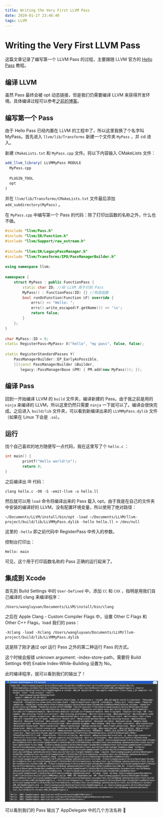 ```yaml
---
title: Writing the Very First LLVM Pass
date: 2020-01-27 23:46:40
tags: LLVM
---
```


# Writing the Very First LLVM Pass

这篇文章记录了编写第一个 LLVM Pass 的过程，主要跟随 LLVM 官方的 [Hello Pass](http://llvm.org/docs/WritingAnLLVMPass.html) 教程。

## 编译 LLVM

虽然 Pass 最终会被 opt 动态链接，但是我们仍需要编译 LLVM 来获得开发环境。具体编译过程可以参考[之前的博客](http://blog.wangluyuan.cc/2019/04/27/LLVM循环优化/)。

## 编写第一个 Pass

由于 Hello Pass 已经内置在 LLVM 的工程中了，所以这里我换了个名字叫 MyPass。首先进入 `llvm/lib/Transforms` 新建一个文件夹 `MyPass` ，并 cd 进入。

新建 `CMakeLists.txt` 和 `MyPass.cpp` 文件。将以下内容输入 CMakeLists 文件：

```cmake
add_llvm_library( LLVMMyPass MODULE
  MyPass.cpp
  
  PLUGIN_TOOL
  opt
)
```

并在 `llvm/lib/Transforms/CMakeLists.txt` 文件最后添加 `add_subdirectory(MyPass)` 。

在 `MyPass.cpp` 中编写第一个 Pass 的代码：除了打印出函数的名称之外，什么也不做。

```c++
#include "llvm/Pass.h"
#include "llvm/IR/Function.h"
#include "llvm/Support/raw_ostream.h"

#include "llvm/IR/LegacyPassManager.h"
#include "llvm/Transforms/IPO/PassManagerBuilder.h"

using namespace llvm;

namespace {
    struct MyPass : public FunctionPass {
        static char ID; //给 LLVM 用于识别 Pass
        MyPass() : FunctionPass(ID) {} //构造函数
        bool runOnFunction(Function &F) override {
            errs() << "Hello: ";
            errs().write_escaped(F.getName()) << '\n';
            return false;
        }
    };
}

char MyPass::ID = 0;
static RegisterPass<MyPass> X("hello", "my pass", false, false);

static RegisterStandardPasses Y(
    PassManagerBuilder::EP_EarlyAsPossible,
    [](const PassManagerBuilder &Builder,
       legacy::PassManagerBase &PM) { PM.add(new MyPass()); });
```
## 编译 Pass

回到一开始编译 LLVM 的 `build` 文件夹，编译新建的 Pass。由于我之前是用的 `ninja` 来编译的 LLVM，所以这里仍然只需要 `ninja` 一下就可以了。编译会很快完成。之后进入 `build/lib` 文件夹，可以看到新编译出来的 `LLVMMyPass.dylib` 文件（如果在 Linux 下会是 `.so`）。

## 运行

找个自己喜欢的地方随便写一点代码，我在这里写了个 `hello.c` ：

```c
int main() {
        printf("Hello world!\n");
        return 0;
}
```

之后编译出 IR 代码：

```shell
clang hello.c -O0 -S -emit-llvm -o hello.ll
```

然后就可以用 `load` 命令将编译出来的 Pass 载入 opt。由于我是在自己的文件夹中安装的编译好的 LLVM，没有配置环境变量，所以使用了绝对路径：

```shell
~/Documents/LLVM/install/bin/opt -load ~/Documents/LLVM/llvm-project/build/lib/LLVMMyPass.dylib -hello hello.ll > /dev/null
```

这里的 `-hello` 即之前代码中 RegisterPass 中传入的参数。

控制台打印出：

```shell
Hello: main
```

可见，这个用于打印函数名称的 Pass 正确的运行起来了。

## 集成到 Xcode

首先到 Build Settings 中的 `User-Defined` 中，添加 `CC` 和 `CXX` ，指明是用我们自己编译的 clang 来编译程序：

```shell
/Users/wangluyuan/Documents/LLVM/install/bin/clang
```

之后在 Apple Clang - Custom Compiler Flags 中，设置 Other C Flags 和 Other C++ Flags，load 我们的 pass：

```shell
-Xclang -load -Xclang /Users/wangluyuan/Documents/LLVM/llvm-project/build/lib/LLVMMyPass.dylib
```

这是除了刚才通过 opt 运行 Pass 之外的第二种运行 Pass 的方式。

这个时候会报错 unknown argument: -index-store-path，需要将 Build Settings 中的 Enable Index-While-Building 设置为 No。

此时编译程序，就可以看到我们的输出了！

![output](/img/first-llvm-pass/output.png)

可以看到我们的 Pass 输出了 AppDelegate 中的几个方法名称 👏